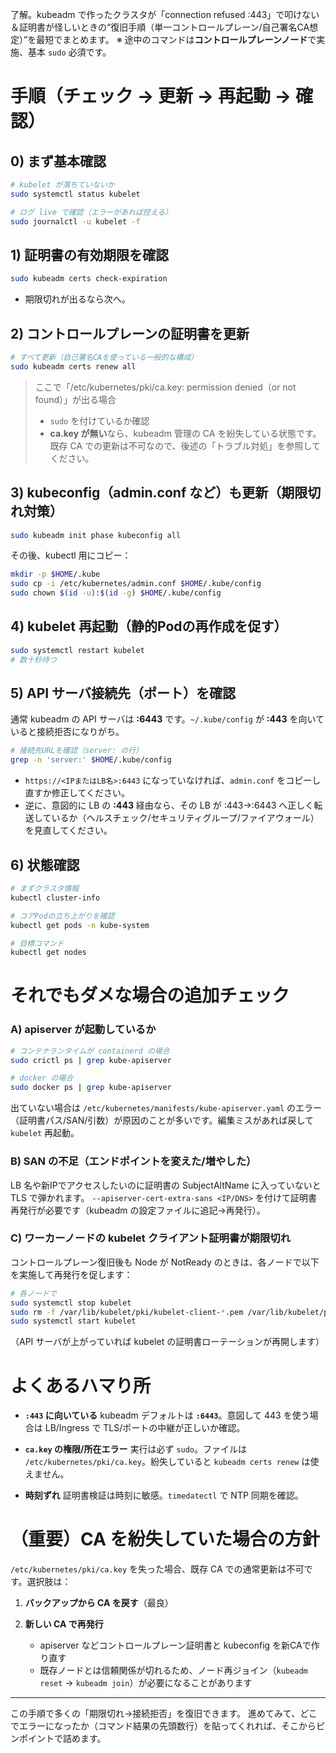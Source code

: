 了解。kubeadm で作ったクラスタが「connection refused :443」で叩けない＆証明書が怪しいときの“復旧手順（単一コントロールプレーン/自己署名CA想定）”を最短でまとめます。
※ 途中のコマンドは**コントロールプレーンノード**で実施、基本 `sudo` 必須です。

# 手順（チェック → 更新 → 再起動 → 確認）

## 0) まず基本確認

```bash
# kubelet が落ちていないか
sudo systemctl status kubelet

# ログ live で確認（エラーがあれば控える）
sudo journalctl -u kubelet -f
```

## 1) 証明書の有効期限を確認

```bash
sudo kubeadm certs check-expiration
```

* 期限切れが出るなら次へ。

## 2) コントロールプレーンの証明書を更新

```bash
# すべて更新（自己署名CAを使っている一般的な構成）
sudo kubeadm certs renew all
```

> ここで「/etc/kubernetes/pki/ca.key: permission denied（or not found）」が出る場合
>
> * `sudo` を付けているか確認
> * **ca.key が無い**なら、kubeadm 管理の CA を紛失している状態です。既存 CA での更新は不可なので、後述の「トラブル対処」を参照してください。

## 3) kubeconfig（admin.conf など）も更新（期限切れ対策）

```bash
sudo kubeadm init phase kubeconfig all
```

その後、kubectl 用にコピー：

```bash
mkdir -p $HOME/.kube
sudo cp -i /etc/kubernetes/admin.conf $HOME/.kube/config
sudo chown $(id -u):$(id -g) $HOME/.kube/config
```

## 4) kubelet 再起動（静的Podの再作成を促す）

```bash
sudo systemctl restart kubelet
# 数十秒待つ
```

## 5) API サーバ接続先（ポート）を確認

通常 kubeadm の API サーバは **:6443** です。`~/.kube/config` が **:443** を向いていると接続拒否になりがち。

```bash
# 接続先URLを確認（server: の行）
grep -n 'server:' $HOME/.kube/config
```

* `https://<IPまたはLB名>:6443` になっていなければ、`admin.conf` をコピーし直すか修正してください。
* 逆に、意図的に LB の **:443** 経由なら、その LB が :443→:6443 へ正しく転送しているか（ヘルスチェック/セキュリティグループ/ファイアウォール）を見直してください。

## 6) 状態確認

```bash
# まずクラスタ情報
kubectl cluster-info

# コアPodの立ち上がりを確認
kubectl get pods -n kube-system

# 目標コマンド
kubectl get nodes
```

# それでもダメな場合の追加チェック

### A) apiserver が起動しているか

```bash
# コンテナランタイムが containerd の場合
sudo crictl ps | grep kube-apiserver

# docker の場合
sudo docker ps | grep kube-apiserver
```

出ていない場合は `/etc/kubernetes/manifests/kube-apiserver.yaml` のエラー（証明書パス/SAN/引数）が原因のことが多いです。編集ミスがあれば戻して `kubelet` 再起動。

### B) SAN の不足（エンドポイントを変えた/増やした）

LB 名や新IPでアクセスしたいのに証明書の SubjectAltName に入っていないと TLS で弾かれます。
`--apiserver-cert-extra-sans <IP/DNS>` を付けて証明書再発行が必要です（kubeadm の設定ファイルに追記→再発行）。

### C) ワーカーノードの kubelet クライアント証明書が期限切れ

コントロールプレーン復旧後も Node が NotReady のときは、各ノードで以下を実施して再発行を促します：

```bash
# 各ノードで
sudo systemctl stop kubelet
sudo rm -f /var/lib/kubelet/pki/kubelet-client-*.pem /var/lib/kubelet/pki/kubelet-client-current.pem
sudo systemctl start kubelet
```

（API サーバが上がっていれば kubelet の証明書ローテーションが再開します）

# よくあるハマり所

* **`:443` に向いている**
  kubeadm デフォルトは **`:6443`**。意図して 443 を使う場合は LB/Ingress で TLS/ポートの中継が正しいか確認。

* **`ca.key` の権限/所在エラー**
  実行は必ず `sudo`。ファイルは `/etc/kubernetes/pki/ca.key`。紛失していると `kubeadm certs renew` は使えません。

* **時刻ずれ**
  証明書検証は時刻に敏感。`timedatectl` で NTP 同期を確認。

# （重要）CA を紛失していた場合の方針

`/etc/kubernetes/pki/ca.key` を失った場合、既存 CA での通常更新は不可です。選択肢は：

1. **バックアップから CA を戻す**（最良）
2. **新しい CA で再発行**

   * apiserver などコントロールプレーン証明書と kubeconfig を新CAで作り直す
   * 既存ノードとは信頼関係が切れるため、ノード再ジョイン（`kubeadm reset` → `kubeadm join`）が必要になることがあります

---

この手順で多くの「期限切れ→接続拒否」を復旧できます。
進めてみて、どこでエラーになったか（コマンド結果の先頭数行）を貼ってくれれば、そこからピンポイントで詰めます。
